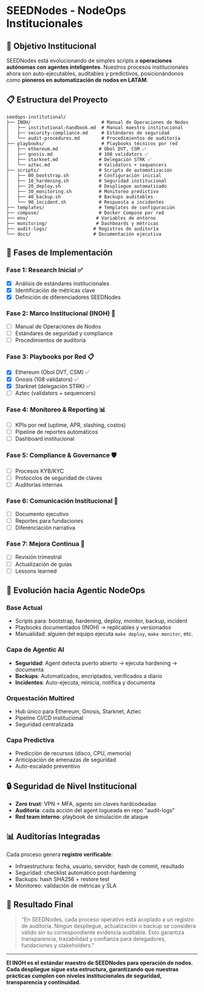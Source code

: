 # SEEDNodes - NodeOps Institucionales

## 🎯 Objetivo Institucional

SEEDNodes está evolucionando de simples scripts a **operaciones autónomas con agentes inteligentes**. Nuestros procesos institucionales ahora son auto-ejecutables, auditables y predictivos, posicionándonos como **pioneros en automatización de nodos en LATAM**.

## 📋 Estructura del Proyecto

```
seedops-institutional/
├── INOH/                          # Manual de Operaciones de Nodos
│   ├── institutional-handbook.md  # Manual maestro institucional
│   ├── security-compliance.md     # Estándares de seguridad
│   └── audit-procedures.md        # Procedimientos de auditoría
├── playbooks/                     # Playbooks técnicos por red
│   ├── ethereum.md               # Obol DVT, CSM ✅
│   ├── gnosis.md                 # 108 validators ✅
│   ├── starknet.md               # Delegación STRK ✅
│   └── aztec.md                  # Validators + sequencers
├── scripts/                      # Scripts de automatización
│   ├── 00_bootstrap.sh           # Configuración inicial
│   ├── 10_hardening.sh           # Seguridad institucional
│   ├── 20_deploy.sh              # Despliegue automatizado
│   ├── 30_monitoring.sh          # Monitoreo predictivo
│   ├── 40_backup.sh              # Backups auditables
│   └── 90_incident.sh            # Respuesta a incidentes
├── templates/                    # Templates de configuración
├── compose/                      # Docker Compose por red
├── env/                         # Variables de entorno
├── monitoring/                  # Dashboards y métricas
├── audit-logs/                 # Registros de auditoría
└── docs/                       # Documentación ejecutiva
```

## 🚀 Fases de Implementación

### Fase 1: Research Inicial ✅
- [x] Análisis de estándares institucionales
- [x] Identificación de métricas clave
- [x] Definición de diferenciadores SEEDNodes

### Fase 2: Marco Institucional (INOH) 🔄
- [ ] Manual de Operaciones de Nodos
- [ ] Estándares de seguridad y compliance
- [ ] Procedimientos de auditoría

### Fase 3: Playbooks por Red 📋
- [x] Ethereum (Obol DVT, CSM) ✅
- [x] Gnosis (108 validators) ✅
- [x] Starknet (delegación STRK) ✅
- [ ] Aztec (validators + sequencers)

### Fase 4: Monitoreo & Reporting 📊
- [ ] KPIs por red (uptime, APR, slashing, costos)
- [ ] Pipeline de reportes automáticos
- [ ] Dashboard institucional

### Fase 5: Compliance & Governance 🛡️
- [ ] Procesos KYB/KYC
- [ ] Protocolos de seguridad de claves
- [ ] Auditorías internas

### Fase 6: Comunicación Institucional 📢
- [ ] Documento ejecutivo
- [ ] Reportes para fundaciones
- [ ] Diferenciación narrativa

### Fase 7: Mejora Continua 🔄
- [ ] Revisión trimestral
- [ ] Actualización de guías
- [ ] Lessons learned

## 🤖 Evolución hacia Agentic NodeOps

### Base Actual
- Scripts para: bootstrap, hardening, deploy, monitor, backup, incident
- Playbooks documentados (INOH) → replicables y versionados
- Manualidad: alguien del equipo ejecuta `make deploy`, `make monitor`, etc.

### Capa de Agentic AI
- **Seguridad**: Agent detecta puerto abierto → ejecuta hardening → documenta
- **Backups**: Automatizados, encriptados, verificados a diario
- **Incidentes**: Auto-ejecuta, reinicia, notifica y documenta

### Orquestación Multired
- Hub único para Ethereum, Gnosis, Starknet, Aztec
- Pipeline CI/CD institucional
- Seguridad centralizada

### Capa Predictiva
- Predicción de recursos (disco, CPU, memoria)
- Anticipación de amenazas de seguridad
- Auto-escalado preventivo

## 🔒 Seguridad de Nivel Institucional

- **Zero trust**: VPN + MFA, agents sin claves hardcodeadas
- **Auditoría**: cada acción del agent logueada en repo "audit-logs"
- **Red team interno**: playbook de simulación de ataque

## 📊 Auditorías Integradas

Cada proceso genera **registro verificable**:
- Infraestructura: fecha, usuario, servidor, hash de commit, resultado
- Seguridad: checklist automático post-hardening
- Backups: hash SHA256 + restore test
- Monitoreo: validación de métricas y SLA

## 🎯 Resultado Final

> "En SEEDNodes, cada proceso operativo está acoplado a un registro de auditoría. Ningún despliegue, actualización o backup se considera válido sin su correspondiente evidencia auditable. Esto garantiza transparencia, trazabilidad y confianza para delegadores, fundaciones y stakeholders."

---

**El INOH es el estándar maestro de SEEDNodes para operación de nodos. Cada despliegue sigue esta estructura, garantizando que nuestras prácticas cumplen con niveles institucionales de seguridad, transparencia y continuidad.**

